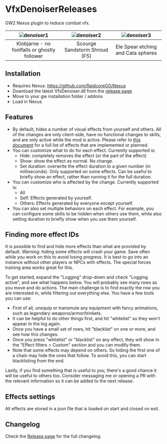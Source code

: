 # VfxDenoiserReleases
GW2 Nexus plugin to reduce combat vfx.

| ![denoiser1](https://github.com/user-attachments/assets/f5c2979c-f52f-4813-9cf9-e0f9e98ca90b) | ![denoiser2](https://github.com/user-attachments/assets/39c69565-50ac-4cc9-85ed-81014ce6417f) | ![denoiser3](https://github.com/user-attachments/assets/b1ba7967-1f67-472b-a9b9-74dc63eff711) |
|:--:|:--:|:--:|
| Klobjarne - no footfalls or ghostly follower | Scourge Sandstorm Shroud (F5) | Ele Spear etching and Cata spheres |

## Installation
- Requires Nexus: https://github.com/RaidcoreGG/Nexus
- Download the latest VfxDenoiser.dll from the [release page](https://github.com/HasKha/VfxDenoiserReleases/releases)
- Move to your gw installation folder / addons
- Load in Nexus

## Features
- By default, hides a number of visual effects from yourself and others. All of the changes are only client-side, have no functional changes to skills, and are only active while the mod is active. Please refer to [this document](https://docs.google.com/spreadsheets/d/1nkOTDwzj3sSEjjlcpWW0nndMx7bJvXGiF7I2AOiQyIA/edit?gid=0#gid=0) for a full list of effects that are implemented or planned.
- You can customize what to do for each effect. Currently supported is:
  - Hide: completely removes the effect (or the part of the effect)
  - Show: show the effect as normal. No change.
  - Set duration: overwrite the effect duration to a given number (in milliseconds). Only supported on some effects. Can be useful to briefly show an effect, rather than running it for the full duration.
- You can customize who is affected by the change. Currently supported is:
  -  All
  -  Self: Effects generated by yourself.
  -  Others: Effects generated by everyone except yourself.
-  You can also set multiple behaviors on each effect. For example, you can configure some skills to be hidden when others use them, while also setting duration to briefly show when you use them yourself.

## Finding more effect IDs
It is possible to find and hide more effects than what are provided by default. Warning: hiding some effects will crash your game. Save often while you work on this to avoid losing progress. It is best to go into an instance without other players or NPCs with effects. The special forces training area works great for this.

To get started, expand the "Logging" drop-down and check "Logging active", and see what happens below. You will probably see many rows as you move and do actions. The main challenge is to find exactly the row you are interested in, while filtering out everything else. You have a few tools you can use:
- First of all, unequip or transmute any equipment with fancy animations, such as legendary weapons/armor/trinkets.
- It can be helpful to do other things first, and hit "whitelist" so they won't appear in the log again.
- Once you have a small set of rows, hit "blacklist" on one or more, and see how this changes.
- Once you press "whitelist" or "blacklist" on any effect, they will show in the "Effect filters > Custom" section and you can modify them.
- Note that some effects may depend on others. So hiding the first one of a chain may hide the ones that follow. To avoid this, you can start blacklisting from the end.

Lastly, if you find something that is useful to you, there's a good chance it will be useful to others too. Consider messaging me or opening a PR with the relevant information so it can be added to the next release.

## Effects settings
All effects are stored in a json file that is loaded on start and closed on exit. 

## Changelog
Check the [Release page](https://github.com/HasKha/VfxDenoiserReleases/releases) for the full changelog.
